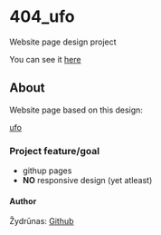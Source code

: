  # 404_ufo

Website page design project<br>

You can see it <a href="#">here</a>

## About

Website page based on this design:

[ufo](https://dribbble.com/shots/2815937-404-page)

### Project feature/goal

- githup pages
- **NO** responsive design (yet atleast)

#### Author

Žydrūnas: [Github](https://github.com/ZydrunasK)
